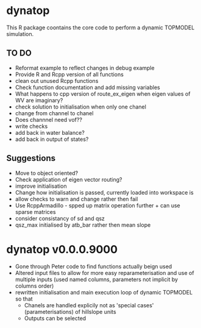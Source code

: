 # dynatop

This R package coontains the core code to perform a dynamic TOPMODEL
simulation.

## TO DO
* Reformat example to reflect changes in debug example
* Provide R and Rcpp version of all functions
* clean out unused Rcpp functions
* Check function documentation and add missing variables
* What happens to cpp version of route_ex_eigen when eigen values of WV are
imaginary?
* check solution to initialisation when only one chanel
* change from channel to chanel
* Does channnel need vof??
* write checks
* add back in water balance?
* add back in output of states?

## Suggestions
* Move to object oriented?
* Check application of eigen vector routing?
* improve initialisation
* Change how initialisation is passed, currently loaded into workspace is
* allow checks to warn and change rather then fail
* Use RcppArmadillo - spped up matrix operation further + can use sparse matrices
* consider consistancy of sd and qsz
* qsz\_max initialised by atb\_bar rather then mean slope

# dynatop v0.0.0.9000

* Gone through Peter code to find functions actually beign used
* Altered input files to allow for more easy reparameterisation and
  use of multiple inputs (used named columns, parameters not implicit
  by columns order)
* rewritten initialisation and main execution loop of dynamic TOPMODEL
  so that
  * Chanels are handled explicily not as 'special cases'
    (parameterisations) of hillslope units
  * Outputs can be selected

